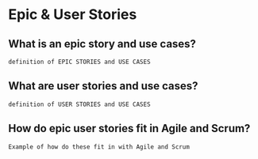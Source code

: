 # Epic & User Stories

## What is an epic story and use cases?
```
definition of EPIC STORIES and USE CASES
```

## What are user stories and use cases?
```
definition of USER STORIES and USE CASES
```

## How do epic user stories fit in Agile and Scrum?
```
Example of how do these fit in with Agile and Scrum
```
